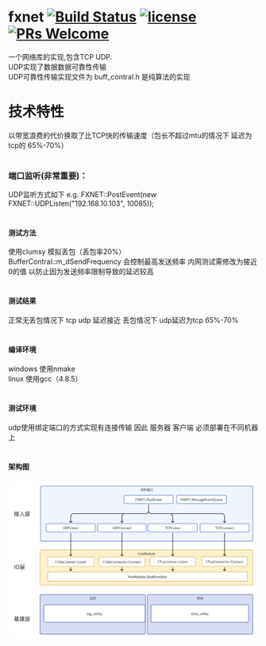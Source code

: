 fxnet
[![Build Status](https://www.travis-ci.org/724789975/FxLib.svg?branch=master)](https://www.travis-ci.org/724789975/fxnet/jobs/382006781)
[![license](http://img.shields.io/badge/license-MIT-blue.svg)](https://github.com/724789975/fxnet/blob/master/LICENSE)
[![PRs Welcome](https://img.shields.io/badge/PRs-welcome-blue.svg)](https://github.com/724789975/fxnet/pulls)
=====================================================================
一个网络库的实现,包含TCP UDP.  
UDP实现了数据数据可靠性传输  
UDP可靠性传输实现文件为 buff_contral.h 是纯算法的实现
# 技术特性
以带宽浪费的代价换取了比TCP快的传输速度（包长不超过mtu的情况下 延迟为tcp的 65%-70%）
#
### 端口监听(非常重要)：
UDP监听方式如下
e.g. FXNET::PostEvent(new FXNET::UDPListen("192.168.10.103", 10085));
#
#### 测试方法
使用clumsy 模拟丢包（丢包率20%）  
BufferContral::m_dSendFrequency 会控制最高发送频率 内网测试需修改为接近0的值
以防止因为发送频率限制导致的延迟较高
#
#### 测试结果
正常无丢包情况下 tcp udp 延迟接近
丢包情况下 udp延迟为tcp 65%-70%
#
#### 编译环境
windows 使用nmake  
linux 使用gcc（4.8.5）  
#
#### 测试环境
udp使用绑定端口的方式实现有连接传输 因此 服务器 客户端 必须部署在不同机器上

#
#### 架构图
![IO架构](io系统架构.png)
